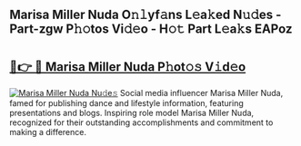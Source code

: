 ## Marisa Miller Nuda O𝚗𝚕yf𝚊ns L𝚎a𝚔ed N𝚞𝚍es - Part-zgw P𝚑𝚘tos Vi𝚍𝚎o - H𝚘𝚝 Part L𝚎a𝚔s EAPoz

# <h2><a href="http://kfbbz1.oniu.top/?m=Marisa+Miller+Nuda">🔗👉 🔴 Marisa Miller Nuda P𝚑ot𝚘𝚜 V𝚒d𝚎o</a></h2>

[![Marisa Miller Nuda Nu𝚍e𝚜](https://i.imgur.com/0qMVB7G.gif)](http://kfbbz1.oniu.top/?m=Marisa+Miller+Nuda)
Social media influencer Marisa Miller Nuda, famed for publishing dance and lifestyle information, featuring presentations and blogs. Inspiring role model Marisa Miller Nuda, recognized for their outstanding accomplishments and commitment to making a difference.  
